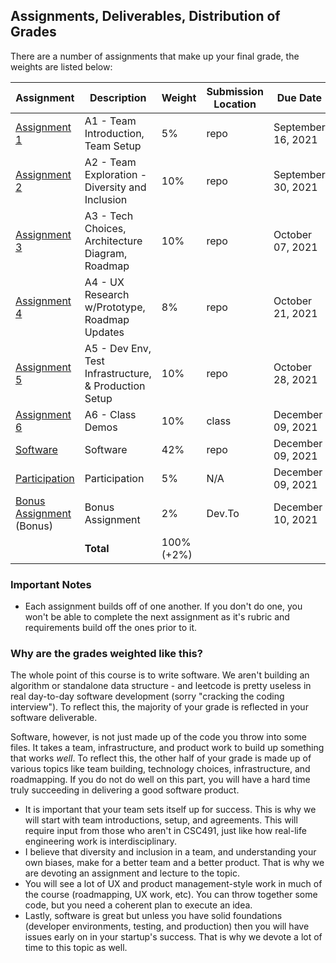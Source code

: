 Assignments, Deliverables, Distribution of Grades
---

There are a number of assignments that make up your final grade, the weights are listed below:

<!-- OVERVIEW START -->


| Assignment | Description | Weight | Submission Location | Due Date |
| --- | --- | --- | --- | --- |
| [Assignment 1](../assignments/a1.md)  | A1 - Team Introduction, Team Setup | 5% | repo | September 16, 2021 |
| [Assignment 2](../assignments/a2.md)  | A2 - Team Exploration - Diversity and Inclusion | 10% | repo | September 30, 2021 |
| [Assignment 3](../assignments/a3.md)  | A3 - Tech Choices, Architecture Diagram, Roadmap | 10% | repo | October 07, 2021 |
| [Assignment 4](../assignments/a4.md)  | A4 - UX Research w/Prototype, Roadmap Updates | 8% | repo | October 21, 2021 |
| [Assignment 5](../assignments/a5.md)  | A5 - Dev Env, Test Infrastructure, & Production Setup | 10% | repo | October 28, 2021 |
| [Assignment 6](../assignments/a6.md)  | A6 - Class Demos | 10% | class | December 09, 2021 |
| [Software](../assignments/a7.md)  | Software | 42% | repo | December 09, 2021 |
| [Participation](../assignments/participation.md)  | Participation | 5% | N/A | December 09, 2021 |
| [Bonus Assignment](../assignments/bonus.md) (Bonus) | Bonus Assignment | 2% | Dev.To | December 10, 2021 |
| | **Total** | 100% (+2%) | | |

<!-- OVERVIEW END -->

### Important Notes

- Each assignment builds off of one another. If you don't do one, you won't be able to complete the next assignment as it's rubric and requirements build off the ones prior to it.

### Why are the grades weighted like this?

The whole point of this course is to write software. We aren't building an algorithm or standalone data structure - and leetcode is pretty useless in real day-to-day software development (sorry "cracking the coding interview"). To reflect this, the majority of your grade is reflected in your software deliverable.

Software, however, is not just made up of the code you throw into some files. It takes a team, infrastructure, and product work to build up something that works _well_. To reflect this, the other half of your grade is made up of various topics like team building, technology choices, infrastructure, and roadmapping. If you do not do well on this part, you will have a hard time truly succeeding in delivering a good software product.

- It is important that your team sets itself up for success. This is why we will start with team introductions, setup, and agreements. This will require input from those who aren't in CSC491, just like how real-life engineering work is interdisciplinary.
- I believe that diversity and inclusion in a team, and understanding your own biases, make for a better team and a better product. That is why we are devoting an assignment and lecture to the topic.
- You will see a lot of UX and product management-style work in much of the course (roadmapping, UX work, etc). You can throw together some code, but you need a coherent plan to execute an idea.
- Lastly, software is great but unless you have solid foundations (developer environments, testing, and production) then you will have issues early on in your startup's success. That is why we devote a lot of time to this topic as well.
